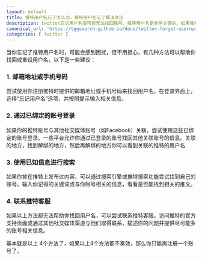 ```yaml
---
layout: default
title: 推特用户名忘了怎么办，推特用户名忘了解决办法
description: twitter忘记用户名很可能无法找回账号，推特用户名是非常关键的，如果推特用户名忘了其实也有办法找回，这里教大家几种找回的方法
canonical_url: 'https://tggsearch.github.io/docs/twitter-forget-username.html'
categories: [ twitter ]
---
```

当你忘记了推特用户名时，可能会感到困扰，但不用担心，有几种方法可以帮助你找回或重设用户名。以下是一些建议：

### 1. 邮箱地址或手机号码
尝试使用你注册推特时提供的邮箱地址或手机号码来找回用户名。在登录界面上，选择“忘记用户名”选项，并按照提示输入相关信息。

### 2. 通过已绑定的账号登录
如果你的推特账号与其他社交媒体账号（如Facebook）关联，尝试使用这些已绑定的账号登录。一些平台允许你通过已登录的账号找回其他关联账号的信息。关联的地方，找到解绑的地方，然后再解绑的地方你可以看到关联的推特的用户名

### 3. 使用已知信息进行搜索
如果你曾在推特上发布过内容，可以通过搜索引擎或推特搜索功能尝试找到自己的账号。输入你记得的关键词或与你账号相关的信息，看看是否能找到相关的推文。

### 4. 联系推特客服
如果以上方法都无法帮助你找回用户名，可以尝试联系推特客服。访问推特的官方支持页面或通过其他社交媒体渠道与他们取得联系，描述你的问题并提供尽可能多的账号相关信息。

基本就是以上 4个方法了，如果以上4个方法都不奏效，那么你只能再注册一个账号了。